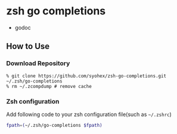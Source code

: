 # zsh go completions
* godoc

## How to Use

### Download Repository

```
% git clone https://github.com/syohex/zsh-go-completions.git ~/.zsh/go-completions
% rm ~/.zcompdump # remove cache
```

### Zsh configuration

Add following code to your zsh configuration file(such as `~/.zshrc`)

```sh
fpath=(~/.zsh/go-completions $fpath)
```
